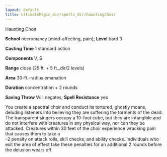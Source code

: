 ```yaml
---
layout: default
title: ultimateMagic_dir/spells_dir/hauntingChoir
---
```

Haunting Choir

**School** necromancy [mind-affecting, pain]; **Level** bard 3

**Casting Time** 1 standard action

**Components** V, S

**Range** close (25 ft. + 5 ft._dir/2 levels)

**Area** 30-ft.-radius emanation

**Duration** concentration + 2 rounds

**Saving Throw** Will negates; **Spell Resistance** yes

You create a spectral choir and conduct its tortured, ghostly moans, deluding listeners into believing they are suffering the torments of the dead. The transparent singers occupy a 10-foot cube, but they are intangible and do not interfere with creatures in any physical way, nor can they be attacked. Creatures within 30 feet of the choir experience wracking pain that causes them to take a   
–2 penalty on attack rolls, skill checks, and ability checks. Individuals who exit the area of effect take these penalties for an additional 2 rounds before the delusion wears off.

